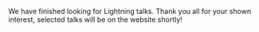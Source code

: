 We have finished looking for Lightning talks. Thank you all for your shown interest, selected talks will be on the website shortly!